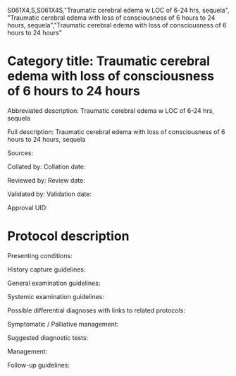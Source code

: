 S061X4,S,S061X4S,"Traumatic cerebral edema w LOC of 6-24 hrs, sequela", "Traumatic cerebral edema with loss of consciousness of 6 hours to 24 hours, sequela","Traumatic cerebral edema with loss of consciousness of 6 hours to 24 hours"
# Category title: Traumatic cerebral edema with loss of consciousness of 6 hours to 24 hours

Abbreviated description: Traumatic cerebral edema w LOC of 6-24 hrs, sequela

Full description: Traumatic cerebral edema with loss of consciousness of 6 hours to 24 hours, sequela

Sources:

Collated by:
Collation date:

Reviewed by:
Review date:

Validated by:
Validation date:

Approval UID:

# Protocol description

Presenting conditions:

History capture guidelines:

General examination guidelines:

Systemic examination guidelines:

Possible differential diagnoses with links to related protocols:

Symptomatic / Palliative management:

Suggested diagnostic tests:

Management:

Follow-up guidelines:
